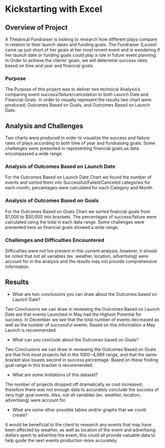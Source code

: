 # Kickstarting with Excel

## Overview of Project

A Theatrical Fundraiser is looking to research how different plays compare in relation to their launch dates and funding goals. The Fundraiser (Louise) came up just short of her goals at her most recent event and is wondering if her launch date or funding goals could play a role in future event planning. In Order to achieve the clients’ goals, we will determine success rates based on time and year and financial goals. 

### Purpose

The Purpose of this project was to deliver two technical Analysis’s comparing event success/failure/cancelation to both Launch Date and Financial Goals. In order to visually represent the results two chart were produced; Outcomes Based on Goals, and Outcomes Based on Launch Date. 

## Analysis and Challenges

Two charts were produced in order to visualize the success and failure rates of plays according to both time of year and fundraising goals. Some challenges were presented in representing financial goals as data encompassed a wide range.

### Analysis of Outcomes Based on Launch Date

For the Outcomes Based on Launch Date Chart we found the number of events and sorted them into Successful/Failed/Canceled categories for each month, percentages were calculated for each Category and Month.

### Analysis of Outcomes Based on Goals

For the Outcomes Based on Goals Chart we sorted financial goals from $1,000 to $50,000 into brackets. The percentages of success/failure were calculated using the total in each data range. Some challenges were presented here as financial goals showed a wide range. 

### Challenges and Difficulties Encountered

Difficulties were not too present in this current analysis; however, it should be noted that not all variables (ex. weather, location, advertising) were account for in the analysis and the results may not provide comprehensive information.

## Results

- What are two conclusions you can draw about the Outcomes based on Launch Date?

Two Conclusions we can draw in reviewing the Outcomes Based on Launch Date are that events Launched in May had the Highest Potential for success. In December we see that the total number of events decreased as well as the number of successful events. Based on this information a May Launch is recommended. 

- What can you conclude about the Outcomes based on Goals?

Two Conclusions we can draw in reviewing the Outcomes Based on Goals are that first most projects fall in the $1000-$4,999 range, and that the same bracket also boasts second in success percentage. Based on these finding goal range in this bracket is recommended. 

- What are some limitations of this dataset?

The number of projects dropped off dramatically as cost increased, therefore there was not enough data to accurately conclude the success of very high goal events. Also, not all variables (ex. weather, location, advertising) were account for.

- What are some other possible tables and/or graphs that we could create?

It would be beneficial to the client to research any events that may have been affected by weather, as well as location of the event and advertising dollars spent to advertise the event, this could all provide valuable data to help guide the next events production more accurately. 
